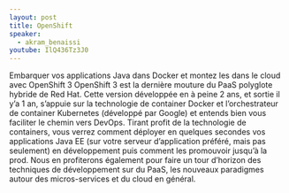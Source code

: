 ```yaml
---
layout: post
title: OpenShift
speaker:
  - akram_benaissi
youtube: IlQ436Tz3J0
---
```

Embarquer vos applications Java dans Docker et montez les dans le cloud avec OpenShift 3
OpenShift 3 est la dernière mouture du PaaS polyglote hybride de Red Hat. Cette version développée en à peine 2 ans, et sortie il y’a 1 an, s’appuie sur la technologie de container Docker et l’orchestrateur de container Kubernetes (développé par Google) et entends bien vous faciliter le chemin vers DevOps.
Tirant profit de la technologie de containers, vous verrez comment déployer en quelques secondes vos applications Java EE (sur votre serveur d’application préféré, mais pas seulement) en développement puis comment les promouvoir jusqu’à la prod.
Nous en profiterons également pour faire un tour d’horizon des techniques de développement sur du PaaS, les nouveaux paradigmes autour des micros-services et du cloud en général.
